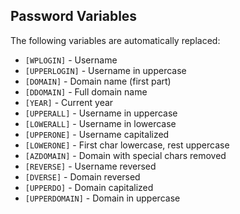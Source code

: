 ## Password Variables

The following variables are automatically replaced:

- `[WPLOGIN]` - Username
- `[UPPERLOGIN]` - Username in uppercase
- `[DOMAIN]` - Domain name (first part)
- `[DDOMAIN]` - Full domain name
- `[YEAR]` - Current year
- `[UPPERALL]` - Username in uppercase
- `[LOWERALL]` - Username in lowercase
- `[UPPERONE]` - Username capitalized
- `[LOWERONE]` - First char lowercase, rest uppercase
- `[AZDOMAIN]` - Domain with special chars removed
- `[REVERSE]` - Username reversed
- `[DVERSE]` - Domain reversed
- `[UPPERDO]` - Domain capitalized
- `[UPPERDOMAIN]` - Domain in uppercase
